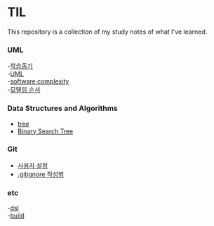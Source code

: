 # TIL
This repository is a collection of my study notes of what I've learned.

### UML
-[학습동기](UML/head.md)</br>
-[UML](UML/UML.md)</br>
-[software complexity](UML/software-complexity.md)</br>
-[모델링 순서](UML/modeling.md)</br>


### Data Structures and Algorithms
- [tree](DSA/tree.md)</br>
- [Binary Search Tree](DSA/BST.md)</br>

### Git
- [사용자 설정](Tools/Git/git-configuration.md)</br>
- [.gitignore 작성법](Tools/Git/gitignored.md)</br>

### etc
-[dsl](etc/dsl.md)</br>
-[build](etc/build.md)</br>





